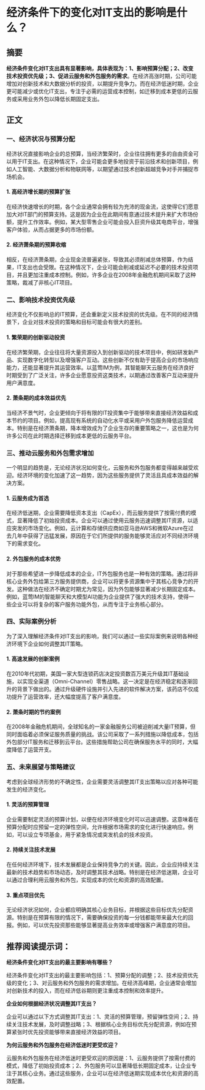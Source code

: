 # 经济条件下的变化对IT支出的影响是什么？

## 摘要

**经济条件变化对IT支出具有显著影响，具体表现为：1、影响预算分配；2、改变技术投资优先级；3、促进云服务和外包服务的需求**。在经济高涨时期，公司可能增加对创新技术和大数据分析的投资，以期提升竞争力。而在经济低迷时期，企业更可能减少或优化IT支出，专注于必需的运营成本控制，如迁移到成本更低的云服务或采用业务外包以降低长期固定支出。

## 正文

### 一、经济状况与预算分配

经济状况直接影响企业的总预算，当经济繁荣时，企业往往拥有更多的自由资金可以用于IT支出。在这种情况下，企业可能会更多地投资于前沿技术和创新项目，例如人工智能、大数据分析和物联网等，以期望通过技术创新超越竞争对手并捕捉市场机会。

#### 1. 高经济增长期的预算扩张

在经济快速增长的时期，各个企业通常会拥有较为充沛的现金流，这使得它们愿意加大对IT部门的预算支持。这是因为企业在此期间有意通过技术提升来扩大市场份额，提升工作效率。例如，某大型零售企业可能会投入巨资升级其电商平台，增强客户体验，从而占据更多的市场份额。

#### 2. 经济萧条期的预算收缩

相反，在经济萧条期，企业现金流普遍紧张，导致其必须削减总体预算，作为结果，IT支出也会受限。在这种情况下，企业可能会削减或延迟不必要的技术投资项目，并且更加注重成本控制。例如，许多企业在2008年金融危机期间采取了这种策略，裁减了非核心IT项目。

### 二、影响技术投资优先级

经济变化不仅影响总的IT预算，还会重新定义技术投资的优先级。在不同的经济情景下，企业对技术投资的策略和目标可能会有很大的差别。

#### 1. 繁荣期的创新驱动投资

在经济繁荣期，企业往往将大量资源投入到创新驱动的技术项目中，例如研发新产品、实现数字化转型以及增强客户互动。这些创新不仅有助于提高企业的市场响应能力，还能显著提升其运营效率。以蓝莺IM为例，其智能聊天云服务在经济良好时期受到了广泛关注，许多企业愿意投资这类技术，以期通过改善客户互动来提升用户满意度。

#### 2. 萧条期的成本效益优先

当经济不景气时，企业更倾向于将有限的IT投资集中于能够带来直接经济效益和成本节约的项目。例如，提高现有系统的自动化水平或采用户外包服务降低运营成本。特别是在经济萧条期，降本增效成为了企业生存的重要策略之一，这也是为何许多公司在此时期选择迁移到成本更低的云服务平台。

### 三、推动云服务和外包需求增加

一个明显的趋势是，无论经济状况如何变化，云服务和外包服务都变得越来越受欢迎。经济环境的变化加速了这一趋势，因为这些服务提供了灵活且具成本效益的解决方案。

#### 1. 云服务成为首选

在经济低迷期，企业需要降低资本支出（CapEx），而云服务提供了按需付费的模式，显著降低了初始投资成本。企业可以通过使用云服务迅速调整其IT资源，以适应突发的市场变化。例如，云计算和存储供应商如亚马逊AWS和微软Azure在过去几年中获得了迅猛发展，原因在于它们所提供的服务能够灵活应对不同经济环境下的需求变化。

#### 2. 外包服务的成本优势

对于那些希望进一步降低成本的企业，IT外包服务也是一种有效的策略。通过将非核心业务外包给第三方服务提供商，企业可以将更多资源集中于其核心竞争力的开发。这种做法在经济不确定时期尤为常见，因为外包能够显著减少长期固定成本。例如，蓝莺IM的智能聊天和大模型AI功能为企业提供了强大的技术支持，使得一些企业可以将复杂的客户服务功能外包，从而专注于业务核心部分。

### 四、实际案例分析

为了深入理解经济条件对IT支出的影响，我们可以通过一些实际案例来说明各种经济环境下企业如何调整其IT策略。

#### 1. 高速发展的创新案例

在2010年代初期，美国一家大型连锁药店决定投资数百万美元升级其IT基础设施，以实现全渠道（Omni-Channel）零售战略。这一决定是在经济稳定和逐渐回升的背景下做出的。通过升级硬件设施并引入先进的软件解决方案，该药店不仅成功提升了运营效率，还大幅度提高了客户满意度。

#### 2. 萧条时期的节约案例

在2008年金融危机期间，全球知名的一家金融服务公司被迫削减大量IT预算，但同时面临着必须保证服务质量的挑战。该公司采取了一系列措施以降低成本，包括外包部分IT服务和迁移到云平台。这些措施帮助公司在确保服务水平的同时，大幅度降低了运营开支。

### 五、未来展望与策略建议

考虑到全球经济形势的不确定性，企业需要灵活调整其IT支出策略以应对各种可能发生的经济变化。

#### 1. 灵活的预算管理

企业需要制定灵活的预算计划，以便在经济环境变化时可以迅速调整。这意味着在预算分配时应预留一定的弹性空间，允许根据市场需求的变化进行快速响应。例如，可以设立专项基金，用于紧急情况或突发机会的技术投资。

#### 2. 持续关注技术发展

在任何经济环境下，技术发展都是企业保持竞争力的关键。因此，企业应持续关注最新的技术趋势和市场动态，及时调整其技术战略。特别是在经济低迷期，企业可以通过合理利用云服务和外包，实现成本的优化和资源的高效配置。

#### 3. 重点项目优先

无论经济状况如何，企业都应明确其核心业务目标，并根据这些目标优先分配资源。特别是在预算有限的情况下，需要确保投资的每一分钱都能带来最大化的回报。例如，可以优先投资那些能够显著提高业务效率或增强客户满意度的项目。

## 推荐阅读提示词：

**经济条件变化对IT支出的最主要影响有哪些？**

经济条件变化对IT支出的最主要影响包括：1、预算分配的调整；2、技术投资优先级的变化；3、对云服务和外包服务的需求增加。在经济高峰期，企业通常会增加对创新技术的投入，而在经济低谷期则更注重成本控制和效率提升。

**企业如何根据经济状况调整其IT支出？**

企业可以通过以下方式调整其IT支出：1、灵活的预算管理，预留弹性空间；2、持续关注技术发展，及时调整战略；3、根据核心业务目标优先分配资源，例如在预算紧张时优先投资能够带来直接经济效益的项目。

**为何云服务和外包服务在经济低迷时更受欢迎？**

云服务和外包服务在经济低迷时更受欢迎的原因是：1、云服务提供了按需付费的模式，降低了初始投资成本；2、外包服务可以显著降低长期固定成本，让企业专注于其核心业务。通过这些服务，企业可以在经济低迷期实现成本优化和资源的高效配置。